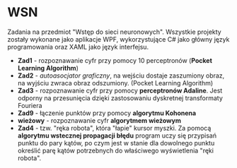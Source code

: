 # WSN

Zadania na przedmiot "Wstęp do sieci neuronowych".
 Wszystkie projekty zostały wykonane jako aplikacje WPF, wykorzystujące C# jako główny język programowania oraz XAML jako język interfejsu. 
- **Zad1** - rozpoznawanie cyfr przy pomocy 10 perceptronów (**Pocket Learning Algorithm**)
- **Zad2** - _autoasocjator graficzny_, na wejściu dostaje zaszumiony obraz, na wyjściu zwraca obraz odszumiony. (Pocket Learning Algorithm)
- **Zad3** - rozpoznawanie cyfr przy pomocy **perceptronów Adaline**. Jest odporny na przesunięcia dzięki zastosowaniu dyskretnej transformaty Fouriera
- **Zad9** - łączenie punktów przy pomocy **algorytmu Kohonena**
- **wieżowy** - rozpoznawanie cyfr **algorytmem wieżowym**
- **Zad4** - tzw. "ręka robota", która "łapie" kursor myszki. Za pomocą **algorytmu wstecznej propagacji błędu** program uczy się przypisań punktu do pary kątów, po czym jest w stanie dla dowolnego punktu określić parę kątów potrzebnych do właściwego wyświetlenia "ręki robota".
